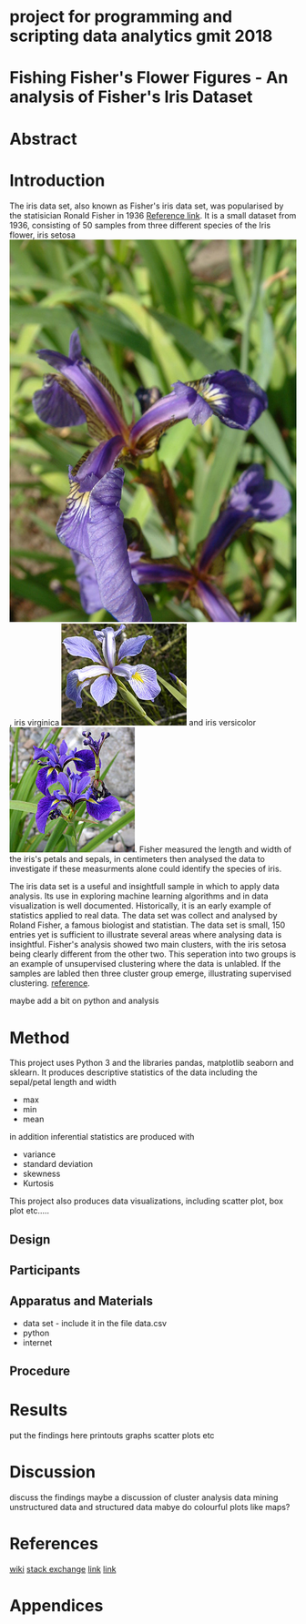 # project for programming and scripting data analytics gmit 2018
# Fishing Fisher's Flower Figures - An analysis of Fisher's Iris Dataset 
# Abstract
# Introduction
The iris data set, also known as Fisher's iris data set, was popularised by the statisician Ronald Fisher in 1936 [Reference link](https://en.wikipedia.org/wiki/Iris_flower_data_set). It is a small dataset from 1936, consisting of 50 samples from three different species of the Iris flower, iris setosa ![iris setosa picture](img/setosa.jpg), iris virginica ![iris virginica picture](img/virginica.jpg) and iris versicolor ![iris versicolor](img/versicolor.jpg). Fisher measured the length and width of the iris's petals and sepals, in centimeters then analysed the data to investigate if these measurments alone could identify the species of iris. 

The iris data set is a useful and insightfull sample in which to apply data analysis. Its use in exploring machine learning algorithms and in data visualization is well documented. Historically, it is an early example of statistics applied to real data. The data set was collect and analysed by Roland Fisher, a famous biologist and statistian. The data set is small, 150 entries yet is sufficient to illustrate several areas where analysing data is insightful. Fisher's analysis showed two main clusters, with the iris setosa being clearly different from the other two. This seperation into two groups is an example of unsupervised clustering where the data is unlabled. If the samples are labled then three cluster group emerge, illustrating supervised clustering. [reference](https://en.wikipedia.org/wiki/Cluster_analysis). 

maybe add a bit on python and analysis 
# Method 
This project uses Python 3 and the libraries pandas, matplotlib seaborn and sklearn. It produces descriptive statistics of the data including the sepal/petal length and width
* max 
* min
* mean 

in addition inferential statistics are produced with 
* variance
* standard deviation
* skewness
* Kurtosis 

This project also produces data visualizations, including scatter plot, box plot etc.....


## Design
## Participants
## Apparatus and Materials
* data set - include it in the file data.csv
* python  
* internet

## Procedure

# Results
put the findings here printouts graphs scatter plots etc

# Discussion
discuss the findings maybe a discussion of cluster analysis data mining unstructured data and structured data  mabye do colourful plots like maps? 

# References

[wiki](https://en.wikipedia.org/wiki/Iris_flower_data_set)
[stack exchange](https://stats.stackexchange.com/questions/30788/whats-a-good-way-to-use-r-to-make-a-scatterplot-that-separates-the-data-by-trea/30789#30789)
[link](https://stats.stackexchange.com/questions/74776/what-aspects-of-the-iris-data-set-make-it-so-successful-as-an-example-teaching)
[link](https://archive.ics.uci.edu/ml/datasets/iris)

[](https://www.kaggle.com/sridharcr/data-analysis-iris-dataset)
[](https://www.kaggle.com/benhamner/python-data-visualizations)

[](http://scikit-learn.org/stable/tutorial/basic/tutorial.html)
[]()

# Appendices 
